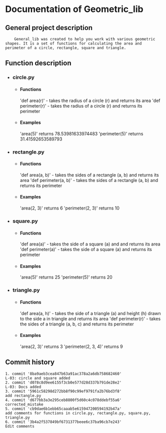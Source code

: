 # Documentation of Geometric_lib

## General project description

        General_lib was created to help you work with various geometric shapes. It is a set of functions for calculating the area and perimeter of a circle, rectangle, square and triangle.

## Function description

- ### circle.py

    - #### Functions

        'def area(r)' - takes the radius of a circle (r) and returns its area
        'def perimeter(r)' - takes the radius of a circle (r) and returns its perimeter

    - #### Examples

        'area(5)' returns  78.53981633974483
        'perimeter(5)' returns 31.41592653589793

- ### rectangle.py

    - #### Functions

        'def area(a, b)' - takes the sides of a rectangle (a, b) and returns its area
        'def perimeter(a, b)' - takes the sides of a rectangle (a, b) and returns its perimeter

    - #### Examples

        'area(2, 3)' returns  6
        'perimeter(2, 3)' returns 10

- ### square.py

    - #### Functions

        'def area(a)' - takes the side of a square (a) and and returns its area
        'def perimeter(a)' - takes the side of a square (a) and returns its perimeter

    - #### Examples

        'area(5)' returns 25
        'perimeter(5)' returns 20

- ### triangle.py

    - #### Functions

        'def area(a, h)' - takes the side of a triangle (a) and height (h) drawn to the side a in triangle and returns its area
        'def perimeter(r)' - takes the sides of a triangle (a, b, c) and returns its perimeter

    - #### Examples

        'area(2, 3)' returns  3
        'perimeter(2, 3, 4)' returns 9

## Commit history

    1. commit '8ba9aeb3cea847b63a91ac378a2a6db758682460'
    L-03: circle and square added
    2. commit 'd078c8d9ee6155f3cb0e577d28d337b791de28e2'
    L-03: Docs added
    3. commit '5961c58298d272bb8f90c99ef9791fa2b76bd3f8'
    add rectangle.py
    4. commit 'd677bb3a3e295ceb8800f5d60c4c078ddebf55a6'
    corrected_mistake
    5. commit 'cb9dae6b1ebb65caaab5e615947200594192b47a'
    add comments for functions in circle.py, rectangle.py, square.py, triangle.py
    6. commit '3b4a2f537849bf6731377beee6c37ba96cb7e243'
    Edit comments
